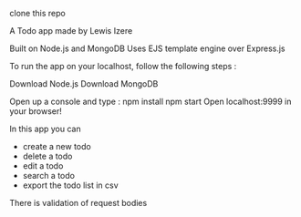 clone this repo 

A Todo app made by Lewis Izere 

Built on Node.js and MongoDB
Uses EJS template engine over Express.js

To run the app on your localhost, follow the following steps :

Download Node.js
Download MongoDB

Open up a console and type :
  npm install
  npm start
Open localhost:9999 in your browser!

In this app you can 
  - create a new todo
  - delete a todo
  - edit a todo
  - search a todo
  - export the todo list in csv 
  
There is validation of request bodies

